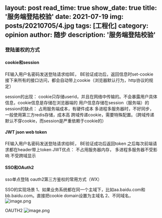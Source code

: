 layout: post
read_time: true
show_date: true
title: '服务端登陆校验'
date: 2021-07-19
img: posts/20210705/4.jpg
tags: [工程化]
category: opinion
author: 随步
description: '服务端登陆校验'
---

### 登陆鉴权的方式
#### cookie和session
FE输入用户名密码发送登陆请求给BE，
BE验证成功后，返回信息时set-cookie
接下来所有的接口访问，都会自动带上cookie（浏览器默认行为，http协议的规定）

session的出现：
cookie只存储userid，并且在网络中传输的。不会暴露用户具体信息，cookie信息是存储在浏览器端的
用户信息存储在session（服务端）的
session的缺点：
占用服务端成本，有硬件成本
多进程多服务器时，不好同步，一般使用第三方redis存储，成本高
跨域传递cookie，需要特殊配置。（跨域传递默认不穿cookie，而session是严重依赖于cookie的）

#### JWT json web token
FE输入用户名密码发送登陆请求给BE，
BE验证成功后返回token
之后每次前端请求都在header带上token
JWT优点：
不占用服务器内存，
多进程多服务器不受影响
不受跨域显示


#### SSO和OAuth2
sso单点登陆
oauth2第三方鉴权的常用方式（WX）

SSO的实现场景
1、如果业务系统都在同一个主域下，比如aa.baidu.com和bb.baidu.com。直接把cookie domain设置为主域名
2、不同域名，
![image.png](https://upload-images.jianshu.io/upload_images/6195923-c2af99795a375a58.png?imageMogr2/auto-orient/strip%7CimageView2/2/w/1240)

OAUTH2
![image.png](https://upload-images.jianshu.io/upload_images/6195923-785a48c9144ecfd1.png?imageMogr2/auto-orient/strip%7CimageView2/2/w/1240)
